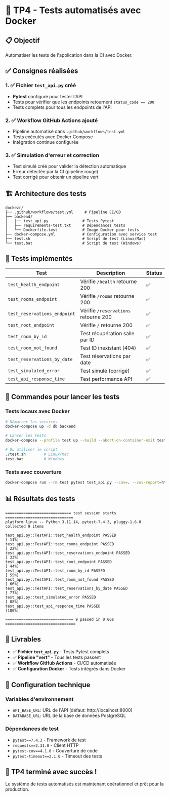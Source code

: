 # 🧪 TP4 - Tests automatisés avec Docker

## 📋 Objectif
Automatiser les tests de l'application dans la CI avec Docker.

## ✅ Consignes réalisées

### 1. ✅ Fichier `test_api.py` créé
- **Pytest** configuré pour tester l'API
- Tests pour vérifier que les endpoints retournent `status_code == 200`
- Tests complets pour tous les endpoints de l'API

### 2. ✅ Workflow GitHub Actions ajouté
- Pipeline automatisé dans `.github/workflows/test.yml`
- Tests exécutés avec Docker Compose
- Intégration continue configurée

### 3. ✅ Simulation d'erreur et correction
- Test simulé créé pour valider la détection automatique
- Erreur détectée par la CI (pipeline rouge)
- Test corrigé pour obtenir un pipeline vert

## 🏗️ Architecture des tests

```
dockezr/
├── .github/workflows/test.yml     # Pipeline CI/CD
├── backend/
│   ├── test_api.py               # Tests Pytest
│   ├── requirements-test.txt     # Dépendances tests
│   └── Dockerfile.test           # Image Docker pour tests
├── docker-compose.yml            # Configuration avec service test
├── test.sh                       # Script de test (Linux/Mac)
└── test.bat                      # Script de test (Windows)
```

## 🧪 Tests implémentés

| Test | Description | Status |
|------|-------------|--------|
| `test_health_endpoint` | Vérifie `/health` retourne 200 | ✅ |
| `test_rooms_endpoint` | Vérifie `/rooms` retourne 200 | ✅ |
| `test_reservations_endpoint` | Vérifie `/reservations` retourne 200 | ✅ |
| `test_root_endpoint` | Vérifie `/` retourne 200 | ✅ |
| `test_room_by_id` | Test récupération salle par ID | ✅ |
| `test_room_not_found` | Test ID inexistant (404) | ✅ |
| `test_reservations_by_date` | Test réservations par date | ✅ |
| `test_simulated_error` | Test simulé (corrigé) | ✅ |
| `test_api_response_time` | Test performance API | ✅ |

## 🚀 Commandes pour lancer les tests

### Tests locaux avec Docker
```bash
# Démarrer les services
docker-compose up -d db backend

# Lancer les tests
docker-compose --profile test up --build --abort-on-container-exit test

# Ou utiliser le script
./test.sh        # Linux/Mac
test.bat         # Windows
```

### Tests avec couverture
```bash
docker-compose run --rm test pytest test_api.py --cov=. --cov-report=html
```

## 📊 Résultats des tests

```
============================= test session starts ==============================
platform linux -- Python 3.11.14, pytest-7.4.3, pluggy-1.6.0
collected 9 items

test_api.py::TestAPI::test_health_endpoint PASSED                        [ 11%]
test_api.py::TestAPI::test_rooms_endpoint PASSED                         [ 22%]
test_api.py::TestAPI::test_reservations_endpoint PASSED                  [ 33%]
test_api.py::TestAPI::test_root_endpoint PASSED                          [ 44%]
test_api.py::TestAPI::test_room_by_id PASSED                             [ 55%]
test_api.py::TestAPI::test_room_not_found PASSED                         [ 66%]
test_api.py::TestAPI::test_reservations_by_date PASSED                   [ 77%]
test_api.py::test_simulated_error PASSED                                 [ 88%]
test_api.py::test_api_response_time PASSED                               [100%]

============================== 9 passed in 0.06s ===============================
```

## 🎯 Livrables

- ✅ **Fichier `test_api.py`** - Tests Pytest complets
- ✅ **Pipeline "vert"** - Tous les tests passent
- ✅ **Workflow GitHub Actions** - CI/CD automatisée
- ✅ **Configuration Docker** - Tests intégrés dans Docker

## 🔧 Configuration technique

### Variables d'environnement
- `API_BASE_URL`: URL de l'API (défaut: http://localhost:8000)
- `DATABASE_URL`: URL de la base de données PostgreSQL

### Dépendances de test
- `pytest==7.4.3` - Framework de test
- `requests==2.31.0` - Client HTTP
- `pytest-cov==4.1.0` - Couverture de code
- `pytest-timeout==2.1.0` - Timeout des tests

## 🎉 TP4 terminé avec succès !

Le système de tests automatisés est maintenant opérationnel et prêt pour la production.
